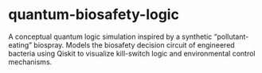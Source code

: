 # quantum-biosafety-logic
A conceptual quantum logic simulation inspired by a synthetic “pollutant-eating” biospray. Models the biosafety decision circuit of engineered bacteria using Qiskit to visualize kill-switch logic and environmental control mechanisms.
